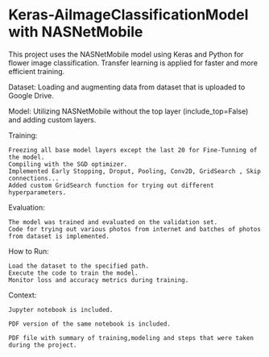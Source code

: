 # Keras-AiImageClassificationModel with NASNetMobile
This project uses the NASNetMobile model using Keras and Python for flower image classification. Transfer learning is applied for faster and more efficient training.

  Dataset: Loading and augmenting data from dataset that is uploaded to Google Drive.
  
  Model: Utilizing NASNetMobile without the top layer (include_top=False) and adding custom layers.

  Training:
  
    Freezing all base model layers except the last 20 for Fine-Tunning of the model.
    Compiling with the SGD optimizer.
    Implemented Early Stopping, Droput, Pooling, Conv2D, GridSearch , Skip connections...
    Added custom GridSearch function for trying out different hyperparameters.
    
  Evaluation: 
  
    The model was trained and evaluated on the validation set.
    Code for trying out various photos from internet and batches of photos from dataset is implemented.
    
  How to Run:
  
    Load the dataset to the specified path.
    Execute the code to train the model.
    Monitor loss and accuracy metrics during training.

  Context:
  
    Jupyter notebook is included.
    
    PDF version of the same notebook is included.
    
    PDF file with summary of training,modeling and steps that were taken during the project.
